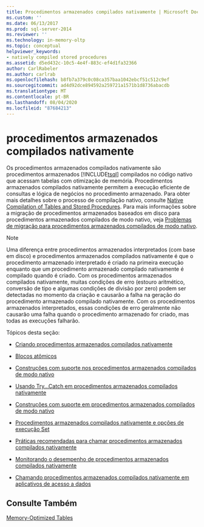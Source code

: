 ```yaml
---
title: Procedimentos armazenados compilados nativamente | Microsoft Docs
ms.custom: ''
ms.date: 06/13/2017
ms.prod: sql-server-2014
ms.reviewer: ''
ms.technology: in-memory-oltp
ms.topic: conceptual
helpviewer_keywords:
- natively compiled stored procedures
ms.assetid: d5ed432c-10c5-4e4f-883c-ef4d1fa32366
author: CarlRabeler
ms.author: carlrab
ms.openlocfilehash: b8fb7a379c0c08ca357baa1042ebcf51c512c9ef
ms.sourcegitcommit: ad4d92dce894592a259721a1571b1d8736abacdb
ms.translationtype: MT
ms.contentlocale: pt-BR
ms.lasthandoff: 08/04/2020
ms.locfileid: "87684213"
---
```

# <a name="natively-compiled-stored-procedures"></a>procedimentos armazenados compilados nativamente
  Os procedimentos armazenados compilados nativamente são procedimentos armazenados [!INCLUDE[tsql](../../includes/tsql-md.md)] compilados no código nativo que acessam tabelas com otimização de memória. Procedimentos armazenados compilados nativamente permitem a execução eficiente de consultas e lógica de negócios no procedimento armazenado. Para obter mais detalhes sobre o processo de compilação nativo, consulte [Native Compilation of Tables and Stored Procedures](native-compilation-of-tables-and-stored-procedures.md). Para mais informações sobre a migração de procedimentos armazenados baseados em disco para procedimentos armazenados compilados de modo nativo, veja [Problemas de migração para procedimentos armazenados compilados de modo nativo](migration-issues-for-natively-compiled-stored-procedures.md).  
  
> [!NOTE]  
>  Uma diferença entre procedimentos armazenados interpretados (com base em disco) e procedimentos armazenados compilados nativamente é que o procedimento armazenado interpretado é criado na primeira execução enquanto que um procedimento armazenado compilado nativamente é compilado quando é criado. Com os procedimentos armazenados compilados nativamente, muitas condições de erro (estouro aritmético, conversão de tipo e algumas condições de divisão por zero) podem ser detectadas no momento da criação e causarão a falha na geração do procedimento armazenado compilado nativamente. Com os procedimentos armazenados interpretados, essas condições de erro geralmente não causarão uma falha quando o procedimento armazenado for criado, mas todas as execuções falharão.  
  
 Tópicos desta seção:  
  
-   [Criando procedimentos armazenados compilados nativamente](creating-natively-compiled-stored-procedures.md)  
  
-   [Blocos atômicos](atomic-blocks-in-native-procedures.md)  
  
-   [Construções com suporte nos procedimentos armazenados compilados de modo nativo](supported-features-for-natively-compiled-t-sql-modules.md)  
  
-   [Usando Try...Catch em procedimentos armazenados compilados nativamente](../../database-engine/using-try-catch-in-natively-compiled-stored-procedures.md)  
  
-   [Construções com suporte em procedimentos armazenados compilados de modo nativo](supported-ddl-for-natively-compiled-t-sql-modules.md)  
  
-   [Procedimentos armazenados compilados nativamente e opções de execução Set](natively-compiled-stored-procedures-and-execution-set-options.md)  
  
-   [Práticas recomendadas para chamar procedimentos armazenados compilados nativamente](best-practices-for-calling-natively-compiled-stored-procedures.md)  
  
-   [Monitorando o desempenho de procedimentos armazenados compilados nativamente](monitoring-performance-of-natively-compiled-stored-procedures.md)  
  
-   [Chamando procedimentos armazenados compilados nativamente em aplicativos de acesso a dados](calling-natively-compiled-stored-procedures-from-data-access-applications.md)  
  
## <a name="see-also"></a>Consulte Também  
 [Memory-Optimized Tables](memory-optimized-tables.md)  
  
  
